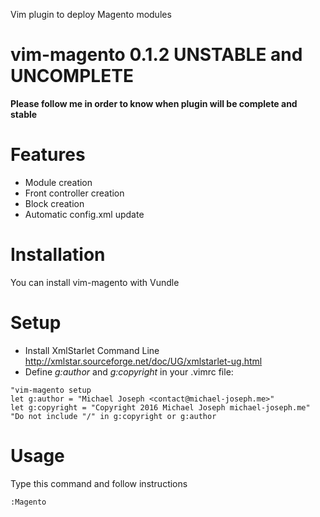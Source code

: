 Vim plugin to deploy Magento modules

vim-magento 0.1.2 UNSTABLE and UNCOMPLETE
===========
**Please follow me in order to know when plugin will be complete and stable**

Features
===========
  - Module creation
  - Front controller creation
  - Block creation
  - Automatic config.xml update


Installation
============
You can install vim-magento with Vundle

Setup
===========
- Install XmlStarlet Command Line http://xmlstar.sourceforge.net/doc/UG/xmlstarlet-ug.html
- Define *g:author* and *g:copyright* in your .vimrc file:
```
"vim-magento setup
let g:author = "Michael Joseph <contact@michael-joseph.me>"
let g:copyright = "Copyright 2016 Michael Joseph michael-joseph.me"
"Do not include "/" in g:copyright or g:author
```
Usage
===========
Type this command and follow instructions
```
:Magento
```
